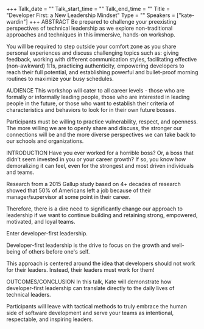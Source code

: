 +++
Talk_date = ""
Talk_start_time = ""
Talk_end_time = ""
Title = "Developer First: a New Leadership Mindset"
Type = ""
Speakers = ["kate-wardin"]
+++
ABSTRACT
Be prepared to challenge your preexisting perspectives of technical leadership as we explore non-traditional approaches and techniques in this immersive, hands-on workshop.  

You will be required to step outside your comfort zone as you share personal experiences and discuss challenging topics such as: giving feedback, working with different communication styles, facilitating effective (non-awkward) 1:1s, practicing authenticity, empowering developers to reach their full potential, and establishing powerful and bullet-proof morning routines to maximize your busy schedules.

AUDIENCE
This workshop will cater to all career levels - those who are formally or informally leading people, those who are interested in leading people in the future, or those who want to establish their criteria of characteristics and behaviors to look for in their own future bosses.  

Participants must be willing to practice vulnerability, respect, and openness.  The more willing we are to openly share and discuss, the stronger our connections will be and the more diverse perspectives we can take back to our schools and organizations.

INTRODUCTION
Have you ever worked for a horrible boss?  Or, a boss that didn’t seem invested in you or your career growth?   If so, you know how demoralizing it can feel, even for the strongest and most driven individuals and teams. 

Research from a 2015 Gallup study based on 4+ decades of research showed that 50% of Americans left a job because of their manager/supervisor at some point in their career.   

Therefore, there is a dire need to significantly change our approach to leadership if we want to continue building and retaining strong, empowered, motivated, and loyal teams.  

Enter developer-first leadership.

Developer-first leadership is the drive to focus on the growth and well-being of others before one's self.  

This approach is centered around the idea that developers should not work for their leaders.  Instead, their leaders must work for them!  
  
OUTCOMES/CONCLUSION
In this talk, Kate will demonstrate how developer-first leadership can translate directly to the daily lives of technical leaders. 

Participants will leave with tactical methods to truly embrace the human side of software development and serve your teams as intentional, respectable, and inspiring leaders.

